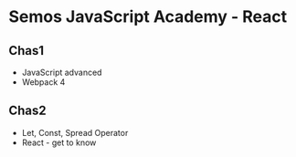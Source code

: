 # Semos JavaScript Academy - React

## Chas1

- JavaScript advanced
- Webpack 4

## Chas2

- Let, Const, Spread Operator
- React - get to know
